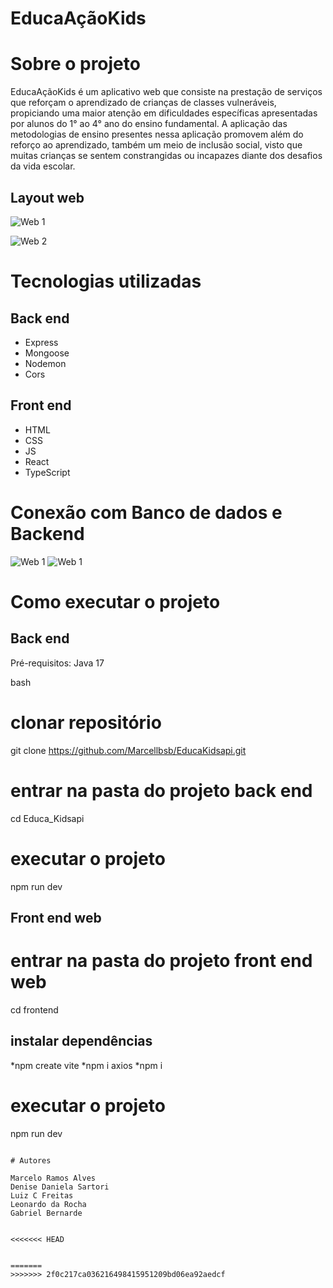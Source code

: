 # EducaAçãoKids

# Sobre o projeto
EducaAçãoKids é um aplicativo web que consiste na prestação de serviços que reforçam o aprendizado de crianças de classes vulneráveis, propiciando uma maior atenção em dificuldades específicas apresentadas por alunos do 1° ao 4° ano do ensino fundamental.
A aplicação das metodologias de ensino presentes nessa aplicação promovem além do reforço ao aprendizado, também um meio de inclusão social, visto que muitas crianças se sentem constrangidas ou incapazes diante dos desafios da vida escolar.

## Layout web
![Web 1](https://github.com/Marcellbsb/Educa_Acao_Kids/blob/main/EducaKidshome.png)

![Web 2](https://github.com/Marcellbsb/Educa_Acao_Kids/blob/main/logineduca.png)

# Tecnologias utilizadas
## Back end
- Express
- Mongoose
- Nodemon
- Cors
## Front end
<ul>
  <li>HTML</li>
  <li>CSS</li>
  <li>JS</li>
  <li>React</li>
  <li>TypeScript</li>
</ul>

# Conexão com Banco de dados e Backend

![Web 1](https://github.com/Marcellbsb/Educa_Acao_Kids/blob/main/database.png)
![Web 1](https://github.com/Marcellbsb/Educa_Acao_Kids/blob/main/mongo1.png)



# Como executar o projeto

## Back end
Pré-requisitos: Java 17

bash
# clonar repositório
git clone https://github.com/Marcellbsb/EducaKidsapi.git

# entrar na pasta do projeto back end
cd Educa_Kidsapi

# executar o projeto
npm run dev


## Front end web

# entrar na pasta do projeto front end web
cd frontend

## instalar dependências
*npm create vite
*npm i axios
*npm i

# executar o projeto
npm run dev
```

# Autores

Marcelo Ramos Alves
Denise Daniela Sartori	
Luiz C Freitas
Leonardo da Rocha
Gabriel Bernarde


<<<<<<< HEAD


=======
>>>>>>> 2f0c217ca036216498415951209bd06ea92aedcf

